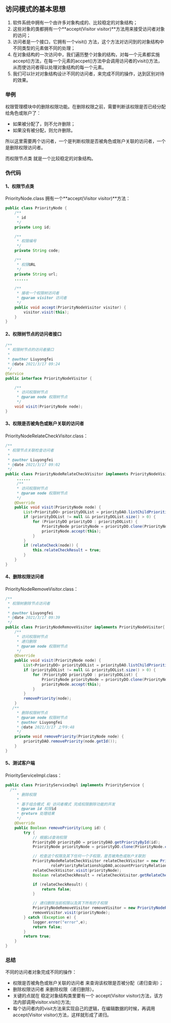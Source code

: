 ## 访问模式的基本思想

1. 软件系统中拥有一个由许多对象构成的、比较稳定的对象结构；
2. 这些对象的类都拥有一个**accept(Visitor visitor)**方法用来接受访问者对象的访问；
3. 访问者是一个接口，它拥有一个visit() 方法，这个方法对访问到的对象结构中不同类型的元素做不同的处理；
4. 在对象结构的一次访问中，我们遍历整个对象的结构，对每一个元素都实施accept()方法，在每一个元素的accpet()方法中会调用访问者的visit()方法，从而使访问者得以处理对象结构的每一个元素。
5. 我们可以针对对象结构设计不同的访问者，来完成不同的操作，达到区别对待的效果。

### 举例

权限管理模块中的删除权限功能。在删除权限之前，需要判断该权限是否已经分配给角色或账户了：

-  如果被分配了，则不允许删除；
- 如果没有被分配，则允许删除。



所以这里需要两个访问者，一个是判断权限是否被角色或账户关联的访问者，一个是删除权限访问者。

而权限节点类 就是一个比较稳定的对象结构。



### 伪代码

#### 1、权限节点类

PriorityNode.class 拥有一个**accept(Visitor visitor)**方法：

```java
public class PriorityNode {
	/**
     * id
     */
    private Long id;

    /**
     * 权限编号
     */
    private String code;

    /**
     * 权限URL
     */
    private String url;
  	......
   
    /**
     * 接收一个权限树访问者
     * @param visitor 访问者
     */
    public void accept(PriorityNodeVisitor visitor) {
        visitor.visit(this);
    }  
}
```

#### 2、权限树节点的访问者接口

```java
/**
 * 权限树节点的访问者接口
 *
 * @author Liuyongfei
 * @date 2021/3/17 09:24
 */
@Service
public interface PriorityNodeVisitor {

    /**
     * 访问权限树节点
     * @param node 权限树节点
     */
    void visit(PriorityNode node);
}
```

#### 3、权限是否被角色或账户关联的访问者

PriorityNodeRelateCheckVisitor.class：

```java
/**
 * 权限节点关联检查访问者
 *
 * @author Liuyongfei
 * @date 2021/3/17 09:02
 */
public class PriorityNodeRelateCheckVisitor implements PriorityNodeVisitor{
     ......
     /**
     * 访问权限树节点
     * @param node 权限树节点
     */
    @Override
    public void visit(PriorityNode node) {
        List<PriorityDO> priorityDOList = priorityDAO.listChildPriorities(node.getId());
        if (priorityDOList != null && priorityDOList.size() > 0) {
            for (PriorityDO priorityDO : priorityDOList) {
                PriorityNode priorityNode = priorityDO.clone(PriorityNode.class);
                priorityNode.accept(this);
            }
        }
        if (relateCheck(node)) {
            this.relateCheckResult = true;
        }
    }  
}
```

#### 4、删除权限访问者

PriorityNodeRemoveVisitor.class：

```java
/**
 * 权限树删除节点访问者
 *
 * @author Liuyongfei
 * @date 2021/3/17 09:39
 */
public class PriorityNodeRemoveVisitor implements PriorityNodeVisitor{
    /**
     * 访问权限树节点
     * 递归删除
     * @param node 权限树节点
     */
    @Override
    public void visit(PriorityNode node) {
        List<PriorityDO> priorityDOList = priorityDAO.listChildPriorities(node.getId());
        if (priorityDOList != null && priorityDOList.size() > 0) {
            for (PriorityDO priorityDO : priorityDOList) {
                PriorityNode priorityNode = priorityDO.clone(PriorityNode.class);
                priorityNode.accept(this);
            }
        }
        removePriority(node);
    }
   /**
     * 删除权限树节点
     * @param node 权限树节点
     * @author Liuyongfei
     * @date 2021/3/17 上午9:48
     */
    private void removePriority(PriorityNode node) {
        priorityDAO.removePriority(node.getId());
    }
}
```



#### 5、测试客户端

PriorityServiceImpl.class：

```java
public class PriorityServiceImpl implements PriorityService {
  /**
     * 删除权限
     *
     * 基于组合模式 和 访问者模式 完成权限删除功能的开发
     * @param id 权限id
     * @return 处理结果
     */
    @Override
    public Boolean removePriority(Long id) {
        try {
            // 根据id查询权限
            PriorityDO priorityDO = priorityDAO.getPriorityById(id);
            PriorityNode priorityNode = priorityDO.clone(PriorityNode.class);

            // 检查这个权限及其下任何一个子权限，是否被角色或账户关联到
            PriorityNodeRelateCheckVisitor relateCheckVisitor = new PriorityNodeRelateCheckVisitor(priorityDAO,
                    rolePriorityRelationshipDAO,accountPriorityRelationshipDAO);
            relateCheckVisitor.visit(priorityNode);
            Boolean relateCheckResult = relateCheckVisitor.getRelateCheckResult();

            if (relateCheckResult) {
                return false;
            }

            // 递归删除当前权限以及其下所有的子权限
            PriorityNodeRemoveVisitor removeVisitor = new PriorityNodeRemoveVisitor(priorityDAO);
            removeVisitor.visit(priorityNode);
        } catch (Exception e) {
            logger.error("error",e);
            return false;
        }
        return true;
    }
}
```



### 总结

不同的访问者对象完成不同的操作：

- 权限是否被角色或账户关联的访问者 来查询该权限是否被分配（递归查询）；
- 删除权限访问者 来删除权限（递归删除）。
- 关键的点就在 稳定对象结构类里要有一个 accept(Visitor visitor)方法，该方法内部调用visitor.visit()方法;
- 每个访问者内的visit方法来实现自己的逻辑，在编辑数据的时候，再调用 accept(Visitor visitor)方法，这样就形成了递归。